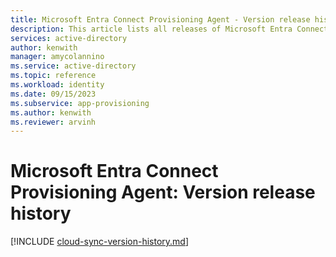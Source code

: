 ```yaml
---
title: Microsoft Entra Connect Provisioning Agent - Version release history
description: This article lists all releases of Microsoft Entra Connect Provisioning Agent and describes new features and fixed issues.
services: active-directory
author: kenwith
manager: amycolannino
ms.service: active-directory
ms.topic: reference
ms.workload: identity
ms.date: 09/15/2023
ms.subservice: app-provisioning
ms.author: kenwith
ms.reviewer: arvinh
---
```


# Microsoft Entra Connect Provisioning Agent: Version release history

[!INCLUDE [cloud-sync-version-history.md](~/includes/cloud-sync-version-history.md)]
